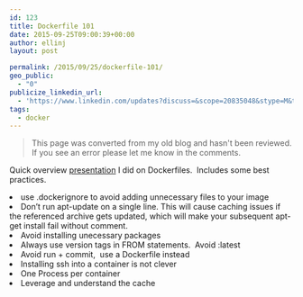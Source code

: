 ```yaml
---
id: 123
title: Dockerfile 101
date: 2015-09-25T09:00:39+00:00
author: ellinj
layout: post

permalink: /2015/09/25/dockerfile-101/
geo_public:
  - "0"
publicize_linkedin_url:
  - 'https://www.linkedin.com/updates?discuss=&scope=20835048&stype=M&topic=6053166136156053504&type=U&a=Ih10'
tags:
  - docker
---
```


>This page was converted from my old blog and hasn't been reviewed. If you see an error please let me know in the comments.


Quick overview [presentation](http://www.slideshare.net/JeffreyEllin/dockerfile) I did on Dockerfiles.  Includes some best practices.

<li class="p1">
  <span class="s1">use .dockerignore to avoid adding unnecessary files to your image</span>
</li>
<li class="p1">
  <span class="s1">Don’t run apt-update on a single line. This will cause caching issues if the referenced archive gets updated, which will make your subsequent apt-get install fail without comment.</span>
</li>
<li class="p2">
  <span class="s1">Avoid installing unecessary packages</span>
</li>
<li class="p1">
  <span class="s1">Always use version tags in FROM statements.<span class="Apple-converted-space">  </span>Avoid :latest</span>
</li>
<li class="p1">
  <span class="s1">Avoid run + commit,<span class="Apple-converted-space">  </span>use a Dockerfile instead</span>
</li>
<li class="p1">
  <span class="s1">Installing ssh into a container is not clever</span>
</li>
<li class="p1">
  <span class="s1">One Process per container</span>
</li>
<li class="p2">
  <span class="s1">Leverage and understand the cache</span>
</li>